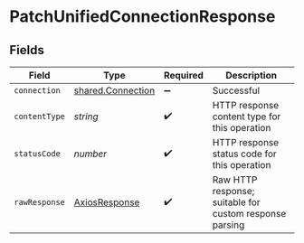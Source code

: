 # PatchUnifiedConnectionResponse


## Fields

| Field                                                         | Type                                                          | Required                                                      | Description                                                   |
| ------------------------------------------------------------- | ------------------------------------------------------------- | ------------------------------------------------------------- | ------------------------------------------------------------- |
| `connection`                                                  | [shared.Connection](../../../sdk/models/shared/connection.md) | :heavy_minus_sign:                                            | Successful                                                    |
| `contentType`                                                 | *string*                                                      | :heavy_check_mark:                                            | HTTP response content type for this operation                 |
| `statusCode`                                                  | *number*                                                      | :heavy_check_mark:                                            | HTTP response status code for this operation                  |
| `rawResponse`                                                 | [AxiosResponse](https://axios-http.com/docs/res_schema)       | :heavy_check_mark:                                            | Raw HTTP response; suitable for custom response parsing       |